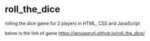 # roll_the_dice
rolling the dice game for 2 players in HTML, CSS and JavaScript

below is the link of game
https://janujagruti.github.io/roll_the_dice/
